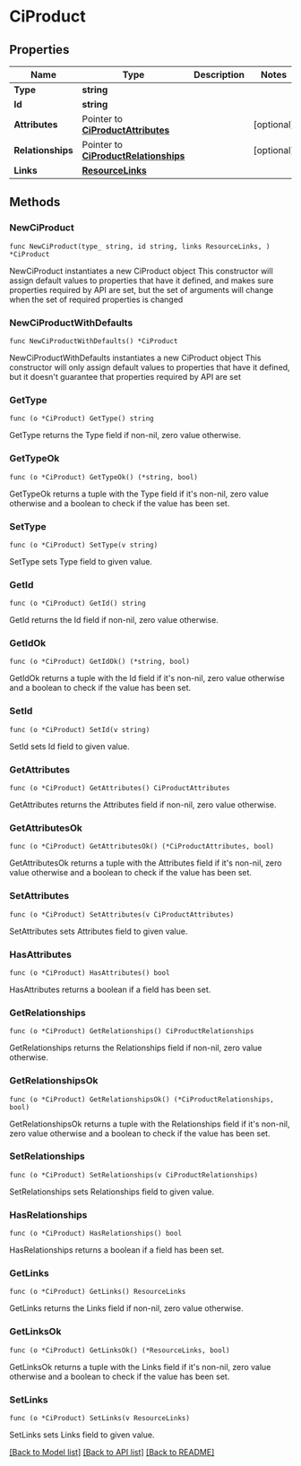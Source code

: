 # CiProduct

## Properties

Name | Type | Description | Notes
------------ | ------------- | ------------- | -------------
**Type** | **string** |  | 
**Id** | **string** |  | 
**Attributes** | Pointer to [**CiProductAttributes**](CiProductAttributes.md) |  | [optional] 
**Relationships** | Pointer to [**CiProductRelationships**](CiProductRelationships.md) |  | [optional] 
**Links** | [**ResourceLinks**](ResourceLinks.md) |  | 

## Methods

### NewCiProduct

`func NewCiProduct(type_ string, id string, links ResourceLinks, ) *CiProduct`

NewCiProduct instantiates a new CiProduct object
This constructor will assign default values to properties that have it defined,
and makes sure properties required by API are set, but the set of arguments
will change when the set of required properties is changed

### NewCiProductWithDefaults

`func NewCiProductWithDefaults() *CiProduct`

NewCiProductWithDefaults instantiates a new CiProduct object
This constructor will only assign default values to properties that have it defined,
but it doesn't guarantee that properties required by API are set

### GetType

`func (o *CiProduct) GetType() string`

GetType returns the Type field if non-nil, zero value otherwise.

### GetTypeOk

`func (o *CiProduct) GetTypeOk() (*string, bool)`

GetTypeOk returns a tuple with the Type field if it's non-nil, zero value otherwise
and a boolean to check if the value has been set.

### SetType

`func (o *CiProduct) SetType(v string)`

SetType sets Type field to given value.


### GetId

`func (o *CiProduct) GetId() string`

GetId returns the Id field if non-nil, zero value otherwise.

### GetIdOk

`func (o *CiProduct) GetIdOk() (*string, bool)`

GetIdOk returns a tuple with the Id field if it's non-nil, zero value otherwise
and a boolean to check if the value has been set.

### SetId

`func (o *CiProduct) SetId(v string)`

SetId sets Id field to given value.


### GetAttributes

`func (o *CiProduct) GetAttributes() CiProductAttributes`

GetAttributes returns the Attributes field if non-nil, zero value otherwise.

### GetAttributesOk

`func (o *CiProduct) GetAttributesOk() (*CiProductAttributes, bool)`

GetAttributesOk returns a tuple with the Attributes field if it's non-nil, zero value otherwise
and a boolean to check if the value has been set.

### SetAttributes

`func (o *CiProduct) SetAttributes(v CiProductAttributes)`

SetAttributes sets Attributes field to given value.

### HasAttributes

`func (o *CiProduct) HasAttributes() bool`

HasAttributes returns a boolean if a field has been set.

### GetRelationships

`func (o *CiProduct) GetRelationships() CiProductRelationships`

GetRelationships returns the Relationships field if non-nil, zero value otherwise.

### GetRelationshipsOk

`func (o *CiProduct) GetRelationshipsOk() (*CiProductRelationships, bool)`

GetRelationshipsOk returns a tuple with the Relationships field if it's non-nil, zero value otherwise
and a boolean to check if the value has been set.

### SetRelationships

`func (o *CiProduct) SetRelationships(v CiProductRelationships)`

SetRelationships sets Relationships field to given value.

### HasRelationships

`func (o *CiProduct) HasRelationships() bool`

HasRelationships returns a boolean if a field has been set.

### GetLinks

`func (o *CiProduct) GetLinks() ResourceLinks`

GetLinks returns the Links field if non-nil, zero value otherwise.

### GetLinksOk

`func (o *CiProduct) GetLinksOk() (*ResourceLinks, bool)`

GetLinksOk returns a tuple with the Links field if it's non-nil, zero value otherwise
and a boolean to check if the value has been set.

### SetLinks

`func (o *CiProduct) SetLinks(v ResourceLinks)`

SetLinks sets Links field to given value.



[[Back to Model list]](../README.md#documentation-for-models) [[Back to API list]](../README.md#documentation-for-api-endpoints) [[Back to README]](../README.md)


